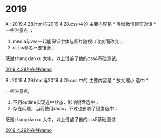 # 2019
A : 2019.4.28.html与2019.4.28.css 中的 主要内容是 * 类似微信聊天对话 *                                           
一些注意点 ；
1. media与vw 一起能保证字体与图片随视口改变而改变；
2. class命名不要镶嵌；

感谢zhangxianxu 大牛，以上借鉴了他的css4基础测试。

[2019.4.28的在线demo](https://jsbin.com/gusazek/edit?html,css,output)

B : 2019.4.29.html与2019.4.29.css 中的 主要内容是 * 放大缩小 选中 * 

一些注意点;
1. 不用outline实现选中状态，影响键盘选中；
2. 存在问题，当前使用radio，不过也影响了键盘选中；

感谢zhangxianxu 大牛，以上借鉴了他的css5基础测试.

[2019.4.29的在线demo](https://jsbin.com/huyadel/1/edit?html,css,output)
